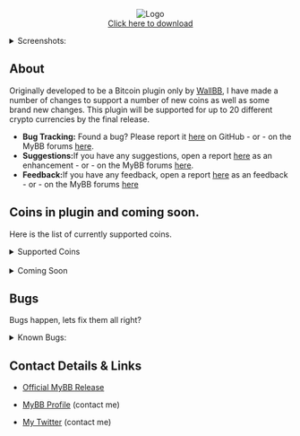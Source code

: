 <p align="center">
  <img src="https://i.imgur.com/vT3wXEu.png" title="Logo"  />
  <br>
  <a align="center" href="https://github.com/Admixing/CryptoPrice-MyBB">Click here to download</a>
  <br />
</p>

<details> 
  <summary>Screenshots:</summary>
  <img src="https://i.imgur.com/4pTSfUC.png" />
  <img src="https://i.imgur.com/eQbfdGf.png" />
</details>

## About
Originally developed to be a Bitcoin plugin only by <a href="https://github.com/WallBB" target="_blank">WallBB</a>, I have made a number of changes to support a number of new coins as well as some brand new changes. This plugin will be supported for up to 20 different crypto currencies by the final release.
<ul><li><b>Bug Tracking:</b> Found a bug? Please report it <a href="https://github.com/Admixing/CryptoPrice-MyBB/issues/new?template=bug_report.md">here</a> on GitHub - or - on the MyBB forums <a href="#" target="_blank">here</a>.</li>
<li><b>Suggestions:</b>If you have any suggestions, open a report <a href="https://github.com/Admixing/CryptoPrice-MyBB/issues/new?template=feature_request.md">here</a> as an enhancement - or - on the MyBB forums <a href="#" target="_blank">here</a>.</li>
<li><b>Feedback:</b>If you have any feedback, open a report <a href="https://github.com/Admixing/CryptoPrice-MyBB/issues/new?template=feedback.md">here</a> as an feedback - or - on the MyBB forums <a href="#" target="_blank">here</a></li></ul>

## Coins in plugin and coming soon.
Here is the list of currently supported coins.
<details> 
  <summary>Supported Coins</summary>
  <ul><li>Bitcoin</li> <li>Ethereum</li> <li>Ripple</li> <li>Bitcoin-Cash</li> <li>Eosio</li> <li>Litecoin</li></ul>
</details>
<br />
<details> 
  <summary>Coming Soon</summary>
  <ul><li>Cardano</li> <li>Stellar</li> <li>Dash</li> <li>Ethereum-Classic</li> <li>Monero</li> <li>zCash</li> <li>Iota</li></ul>
</details>

## Bugs
Bugs happen, lets fix them all right?
<details> 
  <summary>Known Bugs:</summary>
  <ul><li>No bugs found. </li></ul>
</details>


## Contact Details & Links
<ul><li><a href="https://community.mybb.com/mods.php?action=view&pid=1142" target="_blank">Official MyBB Release</a></li></ul>
<ul><li><a href="https://community.mybb.com/user-77508.html" target="_blank">MyBB Profile</a> (contact me)</li></ul>
<ul><li><a href="https://twitter.com/Admixing" target="_blank">My Twitter</a> (contact me)</li></ul>
